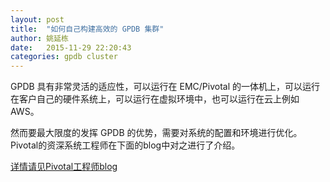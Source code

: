 ```yaml
---
layout: post
title:  "如何自己构建高效的 GPDB 集群"
author: 姚延栋
date:   2015-11-29 22:20:43
categories: gpdb cluster
---
```


GPDB 具有非常灵活的适应性，可以运行在 EMC/Pivotal 的一体机上，可以运行在客户自己的硬件系统上，可以运行在虚拟环境中，也可以运行在云上例如AWS。

然而要最大限度的发挥 GPDB 的优势，需要对系统的配置和环境进行优化。 Pivotal的资深系统工程师在下面的blog中对之进行了介绍。

[详情请见Pivotal工程师blog](https://blog.pivotal.io/big-data-pivotal/features/how-to-build-a-hardware-cluster-for-pivotal-greenplum-database)
